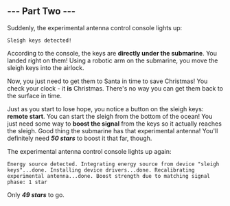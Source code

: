 ## --- Part Two ---
Suddenly, the experimental antenna control console lights up:
 

```
Sleigh keys detected!
```

 
According to the console, the keys are **directly under the submarine**. You landed<!--- Thanks to the deep-sea marine biologist, who apparently works at the Biham-Middleton-Levine oceanic research institute. --> right on them! Using a robotic arm on the submarine, you move the sleigh keys into the airlock.
 
Now, you just need to get them to Santa in time to save Christmas! You check your clock - it **is** Christmas. There's no way you can get them back to the surface in time.
 
Just as you start to lose hope, you notice a button on the sleigh keys: **remote start**. You can start the sleigh from the bottom of the ocean! You just need some way to **boost the signal** from the keys so it actually reaches the sleigh. Good thing the submarine has that experimental antenna! You'll definitely need ***50 stars*** to boost it that far, though.
 
The experimental antenna control console lights up again:
 

```
Energy source detected. Integrating energy source from device "sleigh keys"...done. Installing device drivers...done. Recalibrating experimental antenna...done. Boost strength due to matching signal phase: 1 star
```

 
Only ***49 stars*** to go.
 